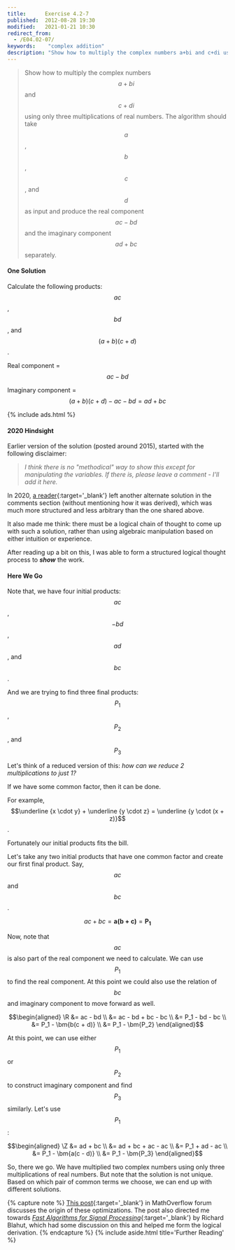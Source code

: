 ```yaml
---
title:      Exercise 4.2-7
published:  2012-08-28 19:30
modified:   2021-01-21 10:30
redirect_from:
  - /E04.02-07/
keywords:    "complex addition"
description: "Show how to multiply the complex numbers a+bi and c+di using only three multiplications of real numbers. The algorithm should take a, b, c, and d as input and produce the real component ac−bd and the imaginary component ad+bc separately."
---
```


> Show how to multiply the complex numbers $$a + bi$$ and $$c + di$$ using only three multiplications of real numbers. The algorithm should take $$a$$, $$b$$, $$c$$, and $$d$$ as input and produce the real component $$ac - bd$$ and the imaginary component $$ad + bc$$ separately.

#### One Solution

Calculate the following products: $$ac$$, $$bd$$, and $$(a + b)(c + d)$$.

Real component = $$ac - bd$$

Imaginary component = $$(a + b)(c + d) - ac - bd = ad + bc$$

{% include ads.html %}

#### 2020 Hindsight

Earlier version of the solution (posted around 2015), started with the following disclaimer:

> _I think there is no "methodical" way to show this except for manipulating the variables. If there is, please leave a comment - I'll add it here._

In 2020, [a reader](http://disq.us/p/2bzhe11){:target='_blank'} left another alternate solution in the comments section (without mentioning how it was derived), which was much more structured and less arbitrary than the one shared above.

It also made me think: there must be a logical chain of thought to come up with such a solution, rather than using algebraic manipulation based on either intuition or experience.

After reading up a bit on this, I was able to form a structured logical thought process to ***show*** the work.

#### Here We Go

Note that, we have four initial products: $$ac$$, $$-bd$$, $$ad$$, and $$bc$$.

And we are trying to find three final products: $$P_1$$, $$P_2$$, and $$P_3$$

Let's think of a reduced version of this: _how can we reduce 2 multiplications to just 1?_

If we have some common factor, then it can be done.

For example, $$\underline {x \cdot y} + \underline {y \cdot z} = \underline {y \cdot (x + z)}$$.

Fortunately our initial products fits the bill.

Let's take any two initial products that have one common factor and create our first final product. Say, $$ac$$ and $$bc$$.

$$ac + bc = \bm{a(b + c)} = \bm{P_1}$$

Now, note that $$ac$$ is also part of the real component we need to calculate. We can use $$P_1$$ to find the real component. At this point we could also use the relation of $$bc$$ and imaginary component to move forward as well.

$$\begin{aligned}
\R &= ac - bd \\
   &= ac - bd + bc - bc \\
   &= P_1 - bd - bc \\
   &= P_1 - \bm{b(c + d)} \\
   &= P_1 - \bm{P_2}
\end{aligned}$$

At this point, we can use either $$P_1$$ or $$P_2$$ to construct imaginary component and find $$P_3$$ similarly. Let's use $$P_1$$:

$$\begin{aligned}
\Z &= ad + bc \\
   &= ad + bc + ac - ac \\
   &= P_1 + ad - ac \\
   &= P_1 - \bm{a(c - d)} \\
   &= P_1 - \bm{P_3}
\end{aligned}$$

So, there we go. We have multiplied two complex numbers using only three multiplications of real numbers. But note that the solution is not unique. Based on which pair of common terms we choose, we can end up with different solutions.

{% capture note %}
[This post](https://mathoverflow.net/questions/319559/gauss-trick-vs-karatsuba-multiplication 'Gauss Trick on MathOverflow'){:target='_blank'} in MathOverflow forum discusses the origin of these optimizations. The post also directed me towards [_Fast Algorithms for Signal Processing_](http://read.pudn.com/downloads741/ebook/2957821/Fast%20Algorithms%20for%20SignalProcessing.pdf 'Fast Algorithms for Signal Processing'){:target='_blank'} by Richard Blahut, which had some discussion on this and helped me form the logical derivation.
{% endcapture %}
{% include aside.html title='Further Reading' %}
